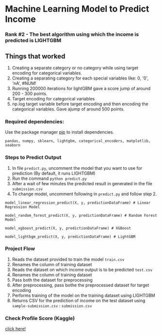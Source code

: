 # Machine Learning Model to Predict Income

### Rank #2 - The best algorithm using which the income is predicted is LIGHTGBM

## Things that worked
1. Creating a separate category or no category while using target encoding for categorical variables.
2. Creating a separating category for each special variables like: 0, '0', 'nA', #NUM!
3. Running 200000 iterations for lightGBM gave a score jump of around 200 - 300 points.
4. Target encoding for categorical variables
5. np.log target variable before target encoding and then encoding the categorical variables. Gave ajump of around 500 points.

### Required dependencies: 
Use the package manager [pip](https://pip.pypa.io/en/stable/) to install dependencies.
```
pandas, numpy, sklearn, lightgbm, categorical_encoders, matplotlib, seaborn
```

### Steps to Predict Output

1. In file ```predict.py```, uncomment the model that you want to use for prediction (By default, it runs LIGHTGBM)
2. Run the command  ```python predict.py```
3. After a wait of few minutes the predicted result in generated in the file ```submission.csv```
4. To change model, uncomment following in ```predict.py``` and follow step 2.
```
model_linear_regression_predict(X, y, predictionDataFrame) # Linear Regression Model

model_random_forest_predict(X, y, predictionDataFrame) # Random Forest Model

model_xgboost_predict(X, y, predictionDataFrame) # XGBoost

model_lightbgm_predict(X, y, predictionDataFrame) # LightGBM
```


### Project Flow
1. Reads the dataset provided to train the model ```train.csv```
2. Renames the column of training dataset
3. Reads the dataset on which income output is to be predicted ```test.csv```
4. Renames the column of training dataset
4. Pass both the dataset for preprocessing
5. After preprocessing, pass bothe the preprocessed dataset for target encoding
6. Performs training of the model on the training dataset using LIGHTGBM
7. Returns CSV for the prediction of income on the test dataset using ```sample-submission.csv``` : ```submission.csv```

### Check Profile Score (Kaggle)
[click here!](https://www.kaggle.com/c/tcd-ml-comp-201920-income-pred-group/leaderboard)